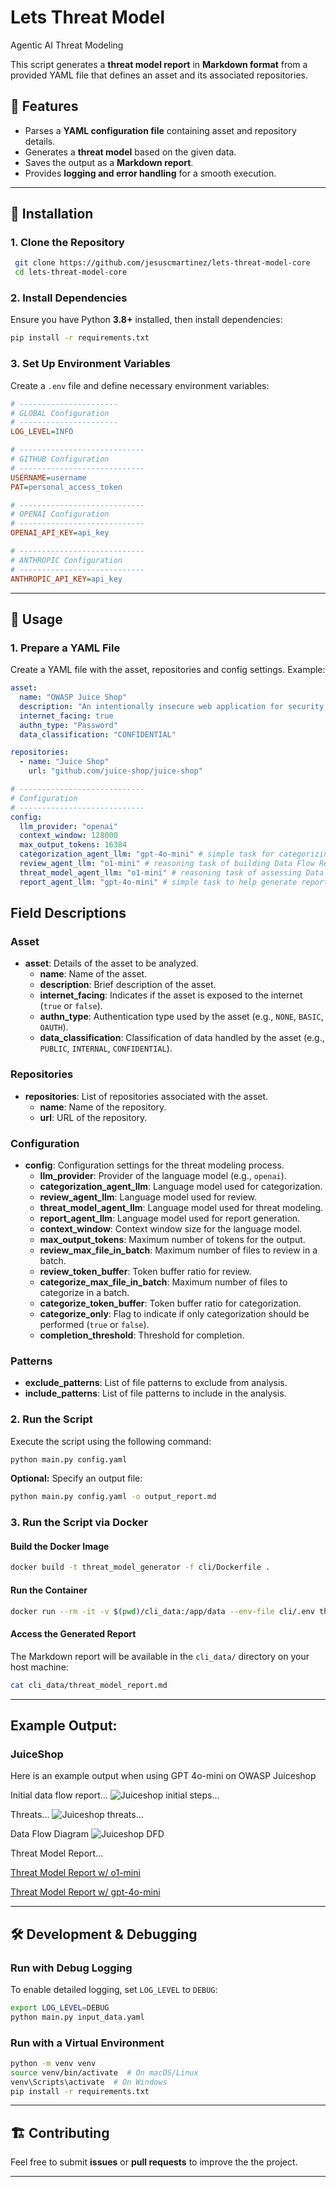 # Lets Threat Model
Agentic AI Threat Modeling

This script generates a **threat model report** in **Markdown format** from a provided YAML file that defines an asset and its associated repositories.

## 📌 Features
- Parses a **YAML configuration file** containing asset and repository details.
- Generates a **threat model** based on the given data.
- Saves the output as a **Markdown report**.
- Provides **logging and error handling** for a smooth execution.

---

## 🚀 Installation
### **1. Clone the Repository**
```sh
 git clone https://github.com/jesuscmartinez/lets-threat-model-core
 cd lets-threat-model-core
```

### **2. Install Dependencies**
Ensure you have Python **3.8+** installed, then install dependencies:
```sh
pip install -r requirements.txt
```

### **3. Set Up Environment Variables**
Create a `.env` file and define necessary environment variables:
```ini
# ----------------------
# GLOBAL Configuration
# ----------------------
LOG_LEVEL=INFO

# ----------------------------
# GITHUB Configuration
# ----------------------------
USERNAME=username
PAT=personal_access_token

# ----------------------------
# OPENAI Configuration
# ----------------------------
OPENAI_API_KEY=api_key

# ----------------------------
# ANTHROPIC Configuration
# ----------------------------
ANTHROPIC_API_KEY=api_key
```

---

## 📄 Usage
### **1. Prepare a YAML File**
Create a YAML file with the asset, repositories and config settings. Example:
```yaml
asset:
  name: "OWASP Juice Shop"
  description: "An intentionally insecure web application for security training."
  internet_facing: true
  authn_type: "Password"
  data_classification: "CONFIDENTIAL"

repositories:
  - name: "Juice Shop" 
    url: "github.com/juice-shop/juice-shop"

# ----------------------------
# Configuration
# ----------------------------
config:
  llm_provider: "openai"
  context_window: 128000
  max_output_tokens: 16384
  categorization_agent_llm: "gpt-4o-mini" # simple task for categorizing files for review
  review_agent_llm: "o1-mini" # reasoning task of building Data Flow Report
  threat_model_agent_llm: "o1-mini" # reasoning task of assessing Data Flow Report and identifing Threats
  report_agent_llm: "gpt-4o-mini" # simple task to help generate report text
```
## Field Descriptions

### Asset
- **asset**: Details of the asset to be analyzed.
  - **name**: Name of the asset.
  - **description**: Brief description of the asset.
  - **internet_facing**: Indicates if the asset is exposed to the internet (`true` or `false`).
  - **authn_type**: Authentication type used by the asset (e.g., `NONE`, `BASIC`, `OAUTH`).
  - **data_classification**: Classification of data handled by the asset (e.g., `PUBLIC`, `INTERNAL`, `CONFIDENTIAL`).

### Repositories
- **repositories**: List of repositories associated with the asset.
  - **name**: Name of the repository.
  - **url**: URL of the repository.

### Configuration
- **config**: Configuration settings for the threat modeling process.
  - **llm_provider**: Provider of the language model (e.g., `openai`).
  - **categorization_agent_llm**: Language model used for categorization.
  - **review_agent_llm**: Language model used for review.
  - **threat_model_agent_llm**: Language model used for threat modeling.
  - **report_agent_llm**: Language model used for report generation.
  - **context_window**: Context window size for the language model.
  - **max_output_tokens**: Maximum number of tokens for the output.
  - **review_max_file_in_batch**: Maximum number of files to review in a batch.
  - **review_token_buffer**: Token buffer ratio for review.
  - **categorize_max_file_in_batch**: Maximum number of files to categorize in a batch.
  - **categorize_token_buffer**: Token buffer ratio for categorization.
  - **categorize_only**: Flag to indicate if only categorization should be performed (`true` or `false`).
  - **completion_threshold**: Threshold for completion.

### Patterns
- **exclude_patterns**: List of file patterns to exclude from analysis.
- **include_patterns**: List of file patterns to include in the analysis.


### **2. Run the Script**
Execute the script using the following command:
```sh
python main.py config.yaml
```

**Optional:** Specify an output file:
```sh
python main.py config.yaml -o output_report.md
```

### **3. Run the Script via Docker**
#### **Build the Docker Image**
```sh
docker build -t threat_model_generator -f cli/Dockerfile . 
```

#### **Run the Container**
```sh
docker run --rm -it -v $(pwd)/cli_data:/app/data --env-file cli/.env threat_model_generator python main.py data/config.yaml -o data/threat_model_report.md
```

#### **Access the Generated Report**
The Markdown report will be available in the `cli_data/` directory on your host machine:
```sh
cat cli_data/threat_model_report.md
```

---
## Example Output:
### JuiceShop
Here is an example output when using GPT 4o-mini on OWASP Juiceshop

Initial data flow report...
![Juiceshop initial steps...](demo/initial_data_flow.png)

Threats...
![Juiceshop threats...](demo/threats.png)

Data Flow Diagram
![Juiceshop DFD](demo/juiceshop_gpt4omini_dfd.png)

Threat Model Report...

[Threat Model Report w/ o1-mini](demo/juiceshop_report_o1mini.md)

[Threat Model Report w/ gpt-4o-mini](demo/juiceshop_report_gpt4omini.md)

---

## 🛠 Development & Debugging
### **Run with Debug Logging**
To enable detailed logging, set `LOG_LEVEL` to `DEBUG`:
```sh
export LOG_LEVEL=DEBUG
python main.py input_data.yaml
```

### **Run with a Virtual Environment**
```sh
python -m venv venv
source venv/bin/activate  # On macOS/Linux
venv\Scripts\activate  # On Windows
pip install -r requirements.txt
```

---

## 🏗 Contributing
Feel free to submit **issues** or **pull requests** to improve the the project.

---


